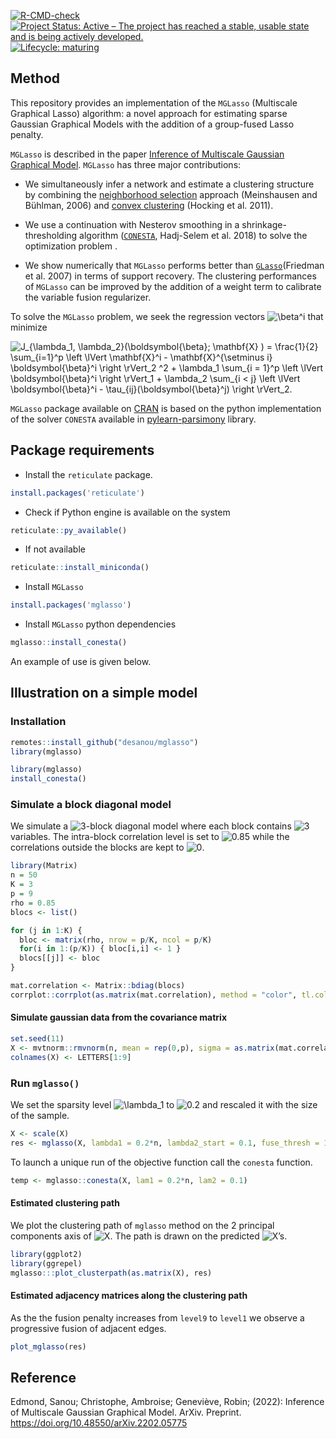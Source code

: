 
<!-- badges: start -->

[![R-CMD-check](https://github.com/desanou/mglasso/actions/workflows/basic.yml/badge.svg)](https://github.com/desanou/mglasso/actions/workflows/basic.yml)
[![Project Status: Active – The project has reached a stable, usable
state and is being actively
developed.](https://www.repostatus.org/badges/latest/active.svg)](https://www.repostatus.org/#active)
[![Lifecycle:
maturing](https://img.shields.io/badge/lifecycle-maturing-blue.svg)](https://lifecycle.r-lib.org/articles/stages.html#maturing-1)
<!-- [![CRAN Status](https://www.r-pkg.org/badges/version/mglasso)](https://CRAN.R-project.org/package=mglasso) -->
<!-- [![CRAN Downloads](https://cranlogs.r-pkg.org/badges/grand-total/mglasso)](https://CRAN.R-project.org/package=mglasso) -->
<!-- badges: end -->

<!-- README.md is generated from README.Rmd. Please edit that file -->

## Method

This repository provides an implementation of the `MGLasso` (Multiscale
Graphical Lasso) algorithm: a novel approach for estimating sparse
Gaussian Graphical Models with the addition of a group-fused Lasso
penalty.

`MGLasso` is described in the paper [Inference of Multiscale Gaussian
Graphical Model](https://desanou.github.io/multiscale_glasso/).
`MGLasso` has three major contributions:

-   We simultaneously infer a network and estimate a clustering
    structure by combining the [neighborhood
    selection](https://arxiv.org/abs/math/0608017) approach (Meinshausen
    and Bühlman, 2006) and [convex
    clustering](https://www.di.ens.fr/~fbach/419_icmlpaper.pdf) (Hocking
    et al. 2011).

-   We use a continuation with Nesterov smoothing in a
    shrinkage-thresholding algorithm
    ([`CONESTA`](https://arxiv.org/abs/1605.09658), Hadj-Selem et
    al. 2018) to solve the optimization problem .

-   We show numerically that `MGLasso` performs better than
    [`GLasso`](https://arxiv.org/abs/0708.3517)(Friedman et al. 2007) in
    terms of support recovery. The clustering performances of `MGLasso`
    can be improved by the addition of a weight term to calibrate the
    variable fusion regularizer.

To solve the `MGLasso` problem, we seek the regression vectors
![\beta^i](https://latex.codecogs.com/png.image?%5Cdpi%7B110%7D&space;%5Cbg_white&space;%5Cbeta%5Ei "\beta^i")
that minimize

![J\_{\lambda_1, \lambda_2}(\boldsymbol{\beta}; \mathbf{X} ) =  \frac{1}{2}  \sum\_{i=1}^p  \left \lVert  \mathbf{X}^i - \mathbf{X}^{\setminus i} \boldsymbol{\beta}^i  \right \rVert_2 ^2 +  \lambda_1  \sum\_{i = 1}^p  \left \lVert  \boldsymbol{\beta}^i \right \rVert_1 +  \lambda_2  \sum\_{i \< j}  \left \lVert  \boldsymbol{\beta}^i - \tau\_{ij}(\boldsymbol{\beta}^j)  \right \rVert_2.](https://latex.codecogs.com/png.image?%5Cdpi%7B110%7D&space;%5Cbg_white&space;J_%7B%5Clambda_1%2C%20%5Clambda_2%7D%28%5Cboldsymbol%7B%5Cbeta%7D%3B%20%5Cmathbf%7BX%7D%20%29%20%3D%20%20%5Cfrac%7B1%7D%7B2%7D%20%20%5Csum_%7Bi%3D1%7D%5Ep%20%20%5Cleft%20%5ClVert%20%20%5Cmathbf%7BX%7D%5Ei%20-%20%5Cmathbf%7BX%7D%5E%7B%5Csetminus%20i%7D%20%5Cboldsymbol%7B%5Cbeta%7D%5Ei%20%20%5Cright%20%5CrVert_2%20%5E2%20%2B%20%20%5Clambda_1%20%20%5Csum_%7Bi%20%3D%201%7D%5Ep%20%20%5Cleft%20%5ClVert%20%20%5Cboldsymbol%7B%5Cbeta%7D%5Ei%20%5Cright%20%5CrVert_1%20%2B%20%20%5Clambda_2%20%20%5Csum_%7Bi%20%3C%20j%7D%20%20%5Cleft%20%5ClVert%20%20%5Cboldsymbol%7B%5Cbeta%7D%5Ei%20-%20%5Ctau_%7Bij%7D%28%5Cboldsymbol%7B%5Cbeta%7D%5Ej%29%20%20%5Cright%20%5CrVert_2. "J_{\lambda_1, \lambda_2}(\boldsymbol{\beta}; \mathbf{X} ) =  \frac{1}{2}  \sum_{i=1}^p  \left \lVert  \mathbf{X}^i - \mathbf{X}^{\setminus i} \boldsymbol{\beta}^i  \right \rVert_2 ^2 +  \lambda_1  \sum_{i = 1}^p  \left \lVert  \boldsymbol{\beta}^i \right \rVert_1 +  \lambda_2  \sum_{i < j}  \left \lVert  \boldsymbol{\beta}^i - \tau_{ij}(\boldsymbol{\beta}^j)  \right \rVert_2.")

`MGLasso` package available on
[CRAN](https://CRAN.R-project.org/package=mglasso) is based on the
python implementation of the solver `CONESTA` available in
[pylearn-parsimony](https://github.com/neurospin/pylearn-parsimony)
library.

## Package requirements

-   Install the `reticulate` package.

``` r
install.packages('reticulate')
```

-   Check if Python engine is available on the system

``` r
reticulate::py_available()
```

-   If not available

``` r
reticulate::install_miniconda()
```

-   Install `MGLasso`

``` r
install.packages('mglasso')
```

-   Install `MGLasso` python dependencies

``` r
mglasso::install_conesta()
```

An example of use is given below.

## Illustration on a simple model

### Installation

``` r
remotes::install_github("desanou/mglasso")
library(mglasso)
```

``` r
library(mglasso)
install_conesta()
```

### Simulate a block diagonal model

We simulate a
![3](https://latex.codecogs.com/png.image?%5Cdpi%7B110%7D&space;%5Cbg_white&space;3 "3")-block
diagonal model where each block contains
![3](https://latex.codecogs.com/png.image?%5Cdpi%7B110%7D&space;%5Cbg_white&space;3 "3")
variables. The intra-block correlation level is set to
![0.85](https://latex.codecogs.com/png.image?%5Cdpi%7B110%7D&space;%5Cbg_white&space;0.85 "0.85")
while the correlations outside the blocks are kept to
![0](https://latex.codecogs.com/png.image?%5Cdpi%7B110%7D&space;%5Cbg_white&space;0 "0").

``` r
library(Matrix)
n = 50
K = 3
p = 9
rho = 0.85
blocs <- list()

for (j in 1:K) {
  bloc <- matrix(rho, nrow = p/K, ncol = p/K)
  for(i in 1:(p/K)) { bloc[i,i] <- 1 }
  blocs[[j]] <- bloc
}

mat.correlation <- Matrix::bdiag(blocs)
corrplot::corrplot(as.matrix(mat.correlation), method = "color", tl.col="black")
```

#### Simulate gaussian data from the covariance matrix

``` r
set.seed(11)
X <- mvtnorm::rmvnorm(n, mean = rep(0,p), sigma = as.matrix(mat.correlation))
colnames(X) <- LETTERS[1:9]
```

### Run `mglasso()`

We set the sparsity level
![\lambda_1](https://latex.codecogs.com/png.image?%5Cdpi%7B110%7D&space;%5Cbg_white&space;%5Clambda_1 "\lambda_1")
to
![0.2](https://latex.codecogs.com/png.image?%5Cdpi%7B110%7D&space;%5Cbg_white&space;0.2 "0.2")
and rescaled it with the size of the sample.

``` r
X <- scale(X)    
res <- mglasso(X, lambda1 = 0.2*n, lambda2_start = 0.1, fuse_thresh = 1e-3, verbose = FALSE)
```

To launch a unique run of the objective function call the `conesta`
function.

``` r
temp <- mglasso::conesta(X, lam1 = 0.2*n, lam2 = 0.1)
```

#### Estimated clustering path

We plot the clustering path of `mglasso` method on the 2 principal
components axis of
![X](https://latex.codecogs.com/png.image?%5Cdpi%7B110%7D&space;%5Cbg_white&space;X "X").
The path is drawn on the predicted
![X](https://latex.codecogs.com/png.image?%5Cdpi%7B110%7D&space;%5Cbg_white&space;X "X")’s.

``` r
library(ggplot2)
library(ggrepel)
mglasso:::plot_clusterpath(as.matrix(X), res)
```

#### Estimated adjacency matrices along the clustering path

As the the fusion penalty increases from `level9` to `level1` we observe
a progressive fusion of adjacent edges.

``` r
plot_mglasso(res)
```

## Reference

Edmond, Sanou; Christophe, Ambroise; Geneviève, Robin; (2022): Inference
of Multiscale Gaussian Graphical Model. ArXiv. Preprint.
<https://doi.org/10.48550/arXiv.2202.05775>
